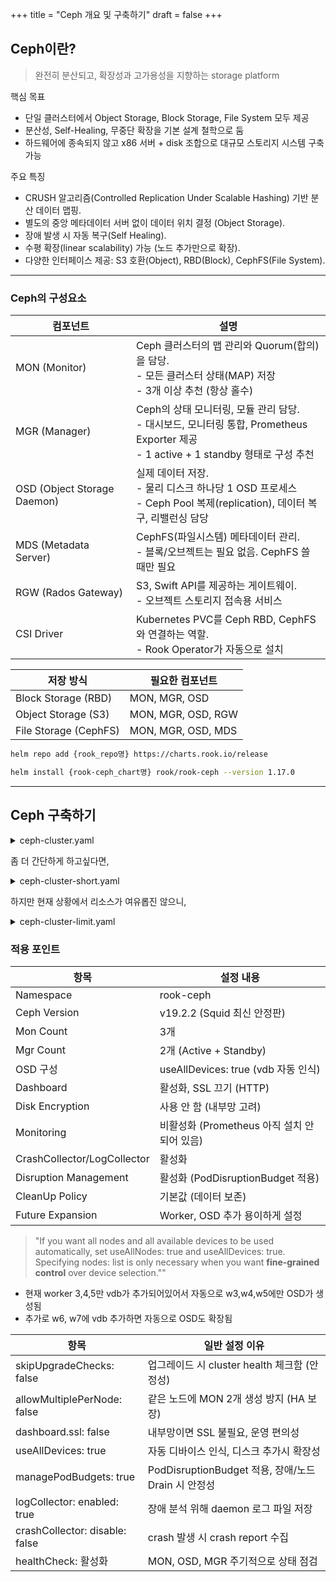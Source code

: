 +++
title = "Ceph 개요 및 구축하기"
draft = false
+++
## Ceph이란?
> 완전히 분산되고, 확장성과 고가용성을 지향하는 storage platform

핵심 목표
- 단일 클러스터에서 Object Storage, Block Storage, File System 모두 제공
- 분산성, Self-Healing, 무중단 확장을 기본 설계 철학으로 둠
- 하드웨어에 종속되지 않고 x86 서버 + disk 조합으로 대규모 스토리지 시스템 구축 가능

주요 특징
- CRUSH 알고리즘(Controlled Replication Under Scalable Hashing) 기반 분산 데이터 맵핑.
- 별도의 중앙 메타데이터 서버 없이 데이터 위치 결정 (Object Storage).
- 장애 발생 시 자동 복구(Self Healing).
- 수평 확장(linear scalability) 가능 (노드 추가만으로 확장).
- 다양한 인터페이스 제공: S3 호환(Object), RBD(Block), CephFS(File System).

---

### Ceph의 구성요소
|컴포넌트|설명|
|-|-|
|MON (Monitor)|Ceph 클러스터의 맵 관리와 Quorum(합의)을 담당.<br>- 모든 클러스터 상태(MAP) 저장<br>- 3개 이상 추천 (항상 홀수)|
|MGR (Manager)|Ceph의 상태 모니터링, 모듈 관리 담당.<br>- 대시보드, 모니터링 통합, Prometheus Exporter 제공<br>- 1 active + 1 standby 형태로 구성 추천|
|OSD (Object Storage Daemon)|실제 데이터 저장.<br>- 물리 디스크 하나당 1 OSD 프로세스<br>- Ceph Pool 복제(replication), 데이터 복구, 리밸런싱 담당|
|MDS (Metadata Server)|CephFS(파일시스템) 메타데이터 관리.<br>- 블록/오브젝트는 필요 없음. CephFS 쓸 때만 필요|
|RGW (Rados Gateway)|S3, Swift API를 제공하는 게이트웨이.<br>- 오브젝트 스토리지 접속용 서비스|
|CSI Driver|Kubernetes PVC를 Ceph RBD, CephFS와 연결하는 역할.<br>- Rook Operator가 자동으로 설치|

|저장 방식 | 필요한 컴포넌트|
|-|-|
|Block Storage (RBD) | MON, MGR, OSD|
|Object Storage (S3) | MON, MGR, OSD, RGW|
|File Storage (CephFS) | MON, MGR, OSD, MDS|


```sh
helm repo add {rook_repo명} https://charts.rook.io/release

helm install {rook-ceph_chart명} rook/rook-ceph --version 1.17.0
```

---
## Ceph 구축하기
<details markdown="1">
  <summary>ceph-cluster.yaml</summary>

```yaml
apiVersion: ceph.rook.io/v1
kind: CephCluster
metadata:
  name: rook-ceph
  namespace: rook-ceph
spec:
  cephVersion:
    image: quay.io/ceph/ceph:v19.2.2
    allowUnsupported: false
  dataDirHostPath: /var/lib/rook
  skipUpgradeChecks: false
  continueUpgradeAfterChecksEvenIfNotHealthy: false
  mon:
    count: 3
    allowMultiplePerNode: false
  mgr:
    count: 2
    allowMultiplePerNode: false
  dashboard:
    enabled: true
    ssl: false
  monitoring:
    enabled: false
  network:
    connections:
      encryption:
        enabled: false
      compression:
        enabled: false
      requireMsgr2: false
  crashCollector:
    disable: false
  logCollector:
    enabled: true
    periodicity: daily
    maxLogSize: 500M
  cleanupPolicy:
    confirmation: ""
    sanitizeDisks:
      method: quick
      dataSource: zero
      iteration: 1
    allowUninstallWithVolumes: false
  removeOSDsIfOutAndSafeToRemove: false
  priorityClassNames:
    mon: system-node-critical
    osd: system-node-critical
    mgr: system-cluster-critical
  storage:
    useAllNodes: true
    useAllDevices: true
    config:
      # 필요한 경우 여기에 추가 설정 가능 (ex. databaseSizeMB)
    allowDeviceClassUpdate: false
    allowOsdCrushWeightUpdate: false
    scheduleAlways: false
    onlyApplyOSDPlacement: false
  disruptionManagement:
    managePodBudgets: true
    osdMaintenanceTimeout: 30
  csi:
    readAffinity:
      enabled: false
    cephfs:
      # fuseMountOptions, kernelMountOptions 설정 가능 (기본은 비워둠)
  healthCheck:
    daemonHealth:
      mon:
        disabled: false
        interval: 45s
      osd:
        disabled: false
        interval: 60s
      status:
        disabled: false
        interval: 60s
    livenessProbe:
      mon:
        disabled: false
      mgr:
        disabled: false
      osd:
        disabled: false
    startupProbe:
      mon:
        disabled: false
      mgr:
        disabled: false
      osd:
        disabled: false

```
</details>

좀 더 간단하게 하고싶다면,
<details markdown="1">
  <summary>ceph-cluster-short.yaml</summary>

```yaml
apiVersion: ceph.rook.io/v1
kind: CephCluster
metadata:
  name: rook-ceph
  namespace: rook-ceph
spec:
  cephVersion:
    image: quay.io/ceph/ceph:v19.2.2
  dataDirHostPath: /var/lib/rook
  mon:
    count: 3
    allowMultiplePerNode: false
  dashboard:
    enabled: true
    ssl: false
  storage:
    useAllNodes: true
    useAllDevices: true
    config: {}
  disruptionManagement:
    managePodBudgets: true

```
</details>

하지만 현재 상황에서 리소스가 여유롭진 않으니,
<details markdown="1">
  <summary>ceph-cluster-limit.yaml</summary>

```yaml
apiVersion: ceph.rook.io/v1
kind: CephCluster
metadata:
  name: rook-ceph
  namespace: rook-ceph
spec:
  cephVersion:
    image: quay.io/ceph/ceph:v18.2.2
    allowUnsupported: false
  dataDirHostPath: /var/lib/rook

  mon:
    count: 3
    allowMultiplePerNode: false

  mgr:
    count: 1
    allowMultiplePerNode: false

  dashboard:
    enabled: true
    ssl: false

  crashCollector:  # 🔻 비활성화
    disable: true

  logCollector:
    enabled: true
    periodicity: daily
    maxLogSize: 500M

  storage:
    useAllNodes: true
    useAllDevices: false
    deviceFilter: "vdb"
    config:
      osdsPerDevice: "1"

  disruptionManagement:
    managePodBudgets: true
    osdMaintenanceTimeout: 30

  priorityClassNames:
    mon: system-node-critical
    osd: system-node-critical
    mgr: system-cluster-critical

  healthCheck:
    daemonHealth:
      mon:
        disabled: false
        interval: 45s
      osd:
        disabled: false
        interval: 60s
      status:
        disabled: false
        interval: 60s

  resources:  # 🔧 각 데몬별 리소스 제한
    mgr:
      limits:
        cpu: "250m"
        memory: "256Mi"
      requests:
        cpu: "100m"
        memory: "128Mi"
    mon:
      limits:
        cpu: "500m"
        memory: "512Mi"
      requests:
        cpu: "250m"
        memory: "256Mi"
    osd:
      limits:
        cpu: "1000m"
        memory: "2Gi"
      requests:
        cpu: "500m"
        memory: "1Gi"

```
</details>


### 적용 포인트

|항목|설정 내용|
|-|-|
|Namespace|rook-ceph|
|Ceph Version|v19.2.2 (Squid 최신 안정판)|
|Mon Count|3개|
|Mgr Count|2개 (Active + Standby)|
|OSD 구성|useAllDevices: true (vdb 자동 인식)|
|Dashboard|활성화, SSL 끄기 (HTTP)|
|Disk Encryption|사용 안 함 (내부망 고려)
|Monitoring|비활성화 (Prometheus 아직 설치 안 되어 있음)|
|CrashCollector/LogCollector|활성화|
|Disruption Management|활성화 (PodDisruptionBudget 적용)|
|CleanUp Policy|기본값 (데이터 보존)|
|Future Expansion|Worker, OSD 추가 용이하게 설정|

> "If you want all nodes and all available devices to be used automatically, set useAllNodes: true and useAllDevices: true. Specifying nodes: list is only necessary when you want **fine-grained control** over device selection.""
- 현재 worker 3,4,5만 vdb가 추가되어있어서 자동으로 w3,w4,w5에만 OSD가 생성됨
- 추가로 w6, w7에 vdb 추가하면 자동으로 OSD도 확장됨

|항목 | 일반 설정 이유|
|-|-|
|skipUpgradeChecks: false | 업그레이드 시 cluster health 체크함 (안정성)|
|allowMultiplePerNode: false | 같은 노드에 MON 2개 생성 방지 (HA 보장)|
|dashboard.ssl: false | 내부망이면 SSL 불필요, 운영 편의성|
|useAllDevices: true | 자동 디바이스 인식, 디스크 추가시 확장성|
|managePodBudgets: true | PodDisruptionBudget 적용, 장애/노드Drain 시 안정성|
|logCollector: enabled: true | 장애 분석 위해 daemon 로그 파일 저장|
|crashCollector: disable: false | crash 발생 시 crash report 수집|
|healthCheck: 활성화 | MON, OSD, MGR 주기적으로 상태 점검|
